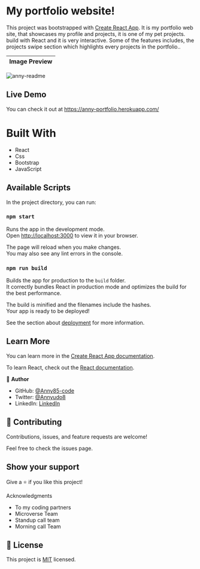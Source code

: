 # My portfolio website!

This project was bootstrapped with [Create React App](https://github.com/facebook/create-react-app). It is my portfolio web site, that showcases my profile and projects, it is one of my pet projects. build with React and it is very interactive. Some of the features includes, the projects swipe section which highlights every projects in the portfolio..


Image Preview |
| :---: | 
![anny-readme](https://user-images.githubusercontent.com/87186552/182598540-59431937-8038-4d12-acc6-3f14d79a36d7.png)

## Live Demo

You can check it out at https://anny-portfolio.herokuapp.com/

# Built With

- React
- Css
- Bootstrap
- JavaScript

## Available Scripts

In the project directory, you can run:

### `npm start`

Runs the app in the development mode.\
Open [http://localhost:3000](http://localhost:3000) to view it in your browser.

The page will reload when you make changes.\
You may also see any lint errors in the console.

### `npm run build`

Builds the app for production to the `build` folder.\
It correctly bundles React in production mode and optimizes the build for the best performance.

The build is minified and the filenames include the hashes.\
Your app is ready to be deployed!

See the section about [deployment](https://facebook.github.io/create-react-app/docs/deployment) for more information.

## Learn More

You can learn more in the [Create React App documentation](https://facebook.github.io/create-react-app/docs/getting-started).

To learn React, check out the [React documentation](https://reactjs.org/).



👤 **Author**

- GitHub: [@Anny85-code](https://github.com/Anny85-code)
- Twitter: [@Annyudo8](https://twitter.com/Anny_udo8)
- LinkedIn: [LinkedIn](https://www.linkedin.com/in/aniekan-udo-665b65213/)

## 🤝 Contributing

Contributions, issues, and feature requests are welcome!

Feel free to check the issues page.

## Show your support

Give a ⭐️ if you like this project!

Acknowledgments

- To my coding partners
- Microverse Team
- Standup call team
- Morning call Team

## :memo: License

This project is [MIT](./MIT.md) licensed.
